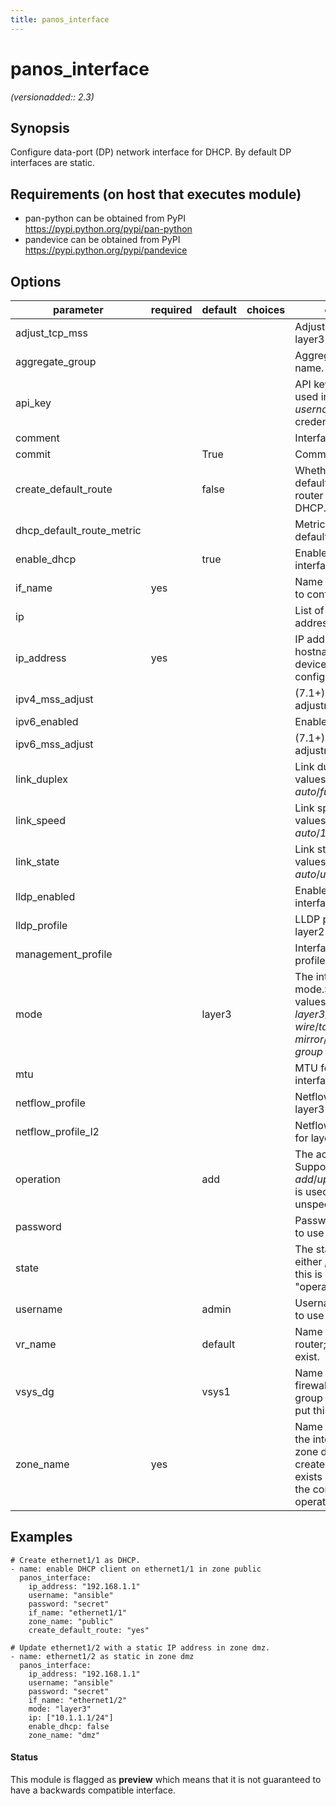 ```yaml
---
title: panos_interface
---
```

# panos_interface

_(versionadded:: 2.3)_


## Synopsis

Configure data-port (DP) network interface for DHCP. By default DP interfaces are static.


## Requirements (on host that executes module)

- pan-python can be obtained from PyPI https://pypi.python.org/pypi/pan-python
- pandevice can be obtained from PyPI https://pypi.python.org/pypi/pandevice

## Options

| parameter | required | default | choices | comments |
| --- | --- | --- | --- | --- |
| adjust_tcp_mss |  |  |  | Adjust TCP MSS for layer3 interface. |
| aggregate_group |  |  |  | Aggregate interface name. |
| api_key |  |  |  | API key that can be used instead of *username*/*password* credentials. |
| comment |  |  |  | Interface comment. |
| commit |  | True |  | Commit if changed |
| create_default_route |  | false |  | Whether or not to add default route with router learned via DHCP. |
| dhcp_default_route_metric |  |  |  | Metric for the DHCP default route. |
| enable_dhcp |  | true |  | Enable DHCP on this interface. |
| if_name | yes |  |  | Name of the interface to configure. |
| ip |  |  |  | List of static IP addresses. |
| ip_address | yes |  |  | IP address (or hostname) of PAN-OS device being configured. |
| ipv4_mss_adjust |  |  |  | (7.1+) TCP MSS adjustment for IPv4. |
| ipv6_enabled |  |  |  | Enable IPv6. |
| ipv6_mss_adjust |  |  |  | (7.1+) TCP MSS adjustment for IPv6. |
| link_duplex |  |  |  | Link duplex.  Supported values are *auto*/*full*/*half*. |
| link_speed |  |  |  | Link speed.  Supported values are *auto*/*10*/*100*/*1000*. |
| link_state |  |  |  | Link state.  Supported values are *auto*/*up*/*down*. |
| lldp_enabled |  |  |  | Enable LLDP for layer2 interface. |
| lldp_profile |  |  |  | LLDP profile name for layer2 interface. |
| management_profile |  |  |  | Interface management profile name. |
| mode |  | layer3 |  | The interface mode.Supported values are *layer3*/*layer2*/*virtual-wire*/*tap*/*ha*/*decrypt-mirror*/*aggregate-group* |
| mtu |  |  |  | MTU for layer3 interface. |
| netflow_profile |  |  |  | Netflow profile for layer3 interface. |
| netflow_profile_l2 |  |  |  | Netflow profile name for layer2 interface. |
| operation |  | add |  | The action to be taken.  Supported values are *add*/*update*/*delete*.This is used only if "state" is unspecified. |
| password |  |  |  | Password credentials to use for auth. |
| state |  |  |  | The state.  Can be either *present*/*absent*.If this is defined, then "operation" is ignored. |
| username |  | admin |  | Username credentials to use for auth. |
| vr_name |  | default |  | Name of the virtual router; it must already exist. |
| vsys_dg |  | vsys1 |  | Name of the vsys (if firewall) or device group (if panorama) to put this object. |
| zone_name | yes |  |  | Name of the zone for the interface. If the zone does not exist it is created.If the zone exists and it is not of the correct mode the operation will fail. |

## Examples

    # Create ethernet1/1 as DHCP.
    - name: enable DHCP client on ethernet1/1 in zone public
      panos_interface:
        ip_address: "192.168.1.1"
        username: "ansible"
        password: "secret"
        if_name: "ethernet1/1"
        zone_name: "public"
        create_default_route: "yes"
    
    # Update ethernet1/2 with a static IP address in zone dmz.
    - name: ethernet1/2 as static in zone dmz
      panos_interface:
        ip_address: "192.168.1.1"
        username: "ansible"
        password: "secret"
        if_name: "ethernet1/2"
        mode: "layer3"
        ip: ["10.1.1.1/24"]
        enable_dhcp: false
        zone_name: "dmz"




#### Status

This module is flagged as **preview** which means that it is not guaranteed to have a backwards compatible interface.

